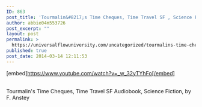 ```yaml
---
ID: 863
post_title: 'Tourmalin&#8217;s Time Cheques, Time Travel SF , Science Fiction, by F. Anstey'
author: abbie04m553726
post_excerpt: ""
layout: post
permalink: >
  https://universalflowuniversity.com/uncategorized/tourmalins-time-cheques-time-travel-sf-science-fiction-by-f-anstey/
published: true
post_date: 2014-03-14 12:11:53
---
```

[embed]https://www.youtube.com/watch?v=_w_32yTYhFo[/embed]</br></br>
<p>Tourmalin's Time Cheques, Time Travel SF Audiobook, Science Fiction, by F. Anstey</p>